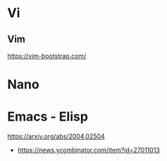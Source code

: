 # Vi
## Vim
https://vim-bootstrap.com/

# Nano


# Emacs - Elisp
https://arxiv.org/abs/2004.02504
* https://news.ycombinator.com/item?id=27011013



